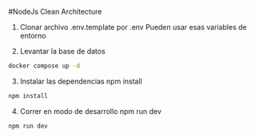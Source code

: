 #NodeJs Clean Architecture

1. Clonar archivo .env.template por .env
    Pueden usar esas variables de entorno

2. Levantar la base de datos
```bash
docker compose up -d
```
3. Instalar las dependencias npm install
```bash
npm install
```
4. Correr en modo de desarrollo npm run dev
```bash
npm run dev
```

